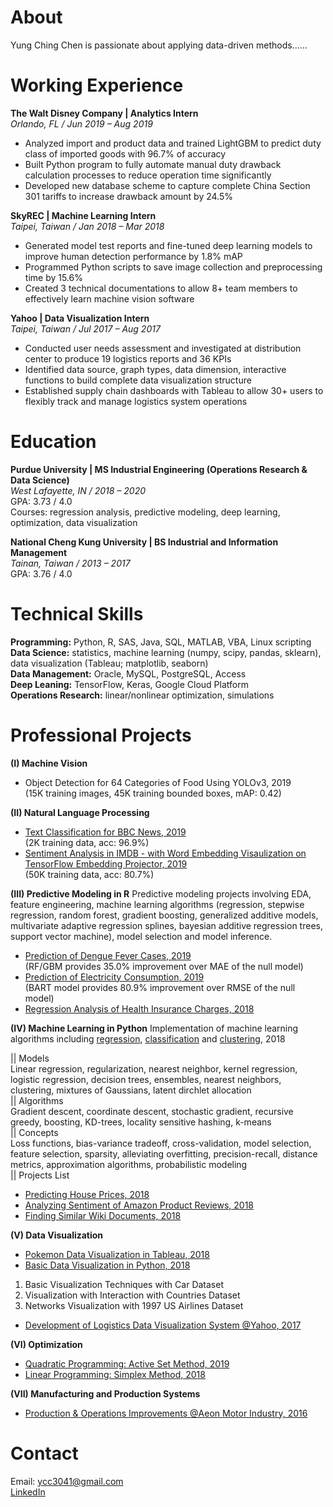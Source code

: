# About 

Yung Ching Chen is passionate about applying data-driven methods......

# Working Experience
**The Walt Disney Company | Analytics Intern** <br>
_Orlando, FL / Jun 2019 – Aug 2019_ <br>
* Analyzed import and product data and trained LightGBM to predict duty class of imported goods with 96.7% of accuracy <br>
* Built Python program to fully automate manual duty drawback calculation processes to reduce operation time significantly <br>
* Developed new database scheme to capture complete China Section 301 tariffs to increase drawback amount by 24.5%

**SkyREC | Machine Learning Intern** <br>
_Taipei, Taiwan / Jan 2018 – Mar 2018_ <br>
* Generated model test reports and fine-tuned deep learning models to improve human detection performance by 1.8% mAP <br>
* Programmed Python scripts to save image collection and preprocessing time by 15.6% <br>
* Created 3 technical documentations to allow 8+ team members to effectively learn machine vision software 

**Yahoo | Data Visualization Intern** <br>
_Taipei, Taiwan / Jul 2017 – Aug 2017_ <br>
* Conducted user needs assessment and investigated at distribution center to produce 19 logistics reports and 36 KPIs <br>
* Identified data source, graph types, data dimension, interactive functions to build complete data visualization structure <br>
* Established supply chain dashboards with Tableau to allow 30+ users to flexibly track and manage logistics system operations

# Education
**Purdue University | MS Industrial Engineering (Operations Research & Data Science)** <br>
_West Lafayette, IN / 2018 – 2020_ <br>
GPA: 3.73 / 4.0 <br>
Courses: regression analysis, predictive modeling, deep learning, optimization, data visualization 

**National Cheng Kung University | BS Industrial and Information Management** <br>
_Tainan, Taiwan / 2013 – 2017_ <br>
GPA: 3.76 / 4.0 <br>

# Technical Skills
**Programming:** Python, R, SAS, Java, SQL, MATLAB, VBA, Linux scripting <br>
**Data Science:** statistics, machine learning (numpy, scipy, pandas, sklearn), data visualization (Tableau; matplotlib, seaborn) <br>
**Data Management:** Oracle, MySQL, PostgreSQL, Access <br>
**Deep Leaning:** TensorFlow, Keras, Google Cloud Platform <br>
**Operations Research:** linear/nonlinear optimization, simulations <br>

# Professional Projects
**(I) Machine Vision**
* Object Detection for 64 Categories of Food Using YOLOv3, 2019 <br>
(15K training images, 45K training bounded boxes, mAP: 0.42)

**(II) Natural Language Processing**
* [Text Classification for BBC News, 2019](https://github.com/ycc3041/Deep-Learning-Applications-with-TensorFlow/blob/master/NLP/Text%20Classification%20for%20BBC%20News.ipynb) <br>
(2K training data, acc: 96.9%)
* [Sentiment Analysis in IMDB - with Word Embedding Visaulization on TensorFlow Embedding Projector, 2019](https://github.com/ycc3041/Deep-Learning-Applications-with-TensorFlow/blob/master/NLP/Sentiment%20Analysis%20in%20IMDB%20.ipynb) <br>
(50K training data, acc: 80.7%)

**(III) Predictive Modeling in R**
Predictive modeling projects involving EDA, feature engineering, machine learning algorithms (regression, stepwise regression, random forest, gradient boosting, generalized additive models, multivariate adaptive regression splines, bayesian additive regression trees, support vector machine), model selection and model inference.
* [Prediction of Dengue Fever Cases, 2019](https://github.com/ycc3041/Predictive-Modeling-in-R/blob/master/Project%20Documents/Prediction%20of%20Dengue%20Fever%20Cases.pdf) <br>
(RF/GBM provides 35.0% improvement over MAE of the null model)
* [Prediction of Electricity Consumption, 2019](https://github.com/ycc3041/Predictive-Modeling-in-R/blob/master/Project%20Documents/Prediction%20of%20Electricity%20Consumption.pdf) <br>
(BART model provides 80.9% improvement over RMSE of the null model)
* [Regression Analysis of Health Insurance Charges, 2018](https://github.com/ycc3041/Predictive-Modeling-in-R/blob/master/Project%20Documents/Regression%20Analysis%20of%20Health%20Insurance%20Charges.pdf) <br>

**(IV) Machine Learning in Python**
Implementation of machine learning algorithms including [regression](https://github.com/ycc3041/Machine-Learning/tree/master/Regression), [classification](https://github.com/ycc3041/Machine-Learning/tree/master/Classification) and [clustering](https://github.com/ycc3041/Machine-Learning/tree/master/Clustering), 2018

|| Models <br>
Linear regression, regularization, nearest neighbor, kernel regression, logistic regression, decision trees, ensembles, nearest neighbors, clustering, mixtures of Gaussians, latent dirchlet allocation <br>
|| Algorithms <br>
Gradient descent, coordinate descent, stochastic gradient, recursive greedy, boosting, KD-trees, locality sensitive hashing, k-means  <br>
|| Concepts <br>
Loss functions, bias-variance tradeoff, cross-validation, model selection, feature selection, sparsity, alleviating overfitting, precision-recall, distance metrics, approximation algorithms, probabilistic modeling <br>
|| Projects List <br>
* [Predicting House Prices, 2018](https://github.com/ycc3041/Machine-Learning/tree/master/Regression) <br>
* [Analyzing Sentiment of Amazon Product Reviews, 2018](https://github.com/ycc3041/Machine-Learning/tree/master/Classification) <br>
* [Finding Similar Wiki Documents, 2018](https://github.com/ycc3041/Machine-Learning/tree/master/Clustering)  <br>

**(V) Data Visualization**
* [Pokemon Data Visualization in Tableau, 2018](https://public.tableau.com/profile/yung.ching.chen#!/vizhome/PokemonDataVisualization/Story1) <br>
* [Basic Data Visualization in Python, 2018](https://github.com/ycc3041/Data-Visualization) <br>
1. Basic Visualization Techniques with Car Dataset <br>
2. Visualization with Interaction with Countries Dataset <br>
3. Networks Visualization with 1997 US Airlines Dataset <br>
* [Development of Logistics Data Visualization System @Yahoo, 2017](https://github.com/ycc3041/All-Projects-List/blob/master/Development%20of%20Logistics%20Data%20Visualization%20System.pdf)  <br>

**(VI) Optimization**
* [Quadratic Programming: Active Set Method, 2019](https://github.com/ycc3041/Optimization/blob/master/II.%20Active%20Set%20Method.py)
* [Linear Programming: Simplex Method, 2018](https://github.com/ycc3041/Optimization/blob/master/I.%20Simplex%20Method.py)

**(VII) Manufacturing and Production Systems**
* [Production & Operations Improvements @Aeon Motor Industry, 2016](https://github.com/ycc3041/All-Projects-List/blob/master/Production%20%26%20Operations%20Improvements.pdf) 

# Contact
Email: ycc3041@gmail.com <br>
[LinkedIn](https://www.linkedin.com/in/yung-ching-c/)

